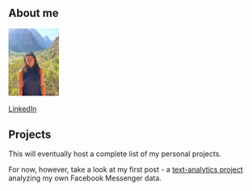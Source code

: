## About me
<img src="/IMG_7151.jpg" width="100">

[LinkedIn](https://www.linkedin.com/in/aliyaz/)

## Projects

This will eventually host a complete list of my personal projects. 

For now, however, take a look at my first post - a [text-analytics project](https://aliya-zee.github.io/2021/01/07/facebook_analytics) analyzing my own Facebook Messenger data.
